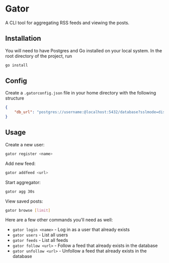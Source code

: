 # Gator
A CLI tool for aggregating RSS feeds and viewing the posts.


## Installation
You will need to have Postgres and Go installed on your local system.
In the root directory of the project, run 
```bash
go install
```

## Config
Create a `.gatorconfig.json` file in your home directory with the following structure
```json
{
    "db_url": "postgres://username:@localhost:5432/database?sslmode=disable"
}
```

## Usage
Create a new user:
```bash
gator register <name>
```

Add new feed:
```bash
gator addfeed <url>
```

Start aggregator:
```bash
gator agg 30s
```

View saved posts:
```bash
gator browse [limit]
```

Here are a few other commands you'll need as well:
- `gator login <name>` - Log in as a user that already exists
- `gator users` - List all users
- `gator feeds` - List all feeds
- `gator follow <url>` - Follow a feed that already exists in the database
- `gator unfollow <url>` - Unfollow a feed that already exists in the database
